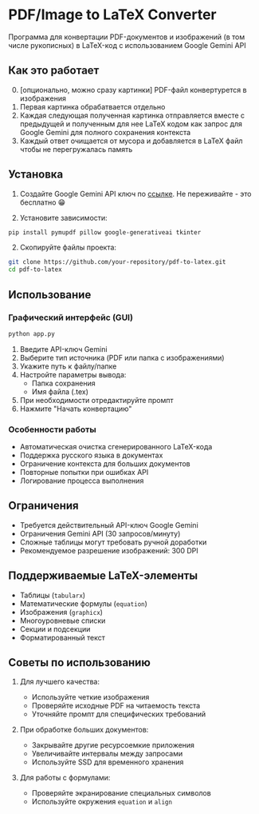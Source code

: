 # PDF/Image to LaTeX Converter

Программа для конвертации PDF-документов и изображений (в том числе рукописных) в LaTeX-код с использованием Google Gemini API

## Как это работает

0. [опционально, можно сразу картинки] PDF-файл конвертурется в изображения
1. Первая картинка обрабатвается отдельно
2. Каждая следующая полученная картинка отправляется вместе с предыдущей и полученным для нее LaTeX кодом как запрос для Google Gemini для полного сохранения контекста
3. Каждый ответ очищается от мусора и добавляется в LaTeX файл чтобы не перегружалась память


## Установка

1. Создайте Google Gemini API ключ по [ссылке](https://aistudio.google.com/apikey). Не переживайте - это бесплатно 😁

1. Установите зависимости:
```bash
pip install pymupdf pillow google-generativeai tkinter
```

2. Скопируйте файлы проекта:
```bash
git clone https://github.com/your-repository/pdf-to-latex.git
cd pdf-to-latex
```

## Использование

### Графический интерфейс (GUI)
```bash
python app.py
```

1. Введите API-ключ Gemini
2. Выберите тип источника (PDF или папка с изображениями)
3. Укажите путь к файлу/папке
4. Настройте параметры вывода:
   - Папка сохранения
   - Имя файла (.tex)
5. При необходимости отредактируйте промпт
6. Нажмите "Начать конвертацию"

### Особенности работы
- Автоматическая очистка сгенерированного LaTeX-кода
- Поддержка русского языка в документах
- Ограничение контекста для больших документов
- Повторные попытки при ошибках API
- Логирование процесса выполнения

## Ограничения

- Требуется действительный API-ключ Google Gemini
- Ограничения Gemini API (30 запросов/минуту)
- Сложные таблицы могут требовать ручной доработки
- Рекомендуемое разрешение изображений: 300 DPI

## Поддерживаемые LaTeX-элементы

- Таблицы (`tabularx`)
- Математические формулы (`equation`)
- Изображения (`graphicx`)
- Многоуровневые списки
- Секции и подсекции
- Форматированный текст

## Советы по использованию

1. Для лучшего качества:
   - Используйте четкие изображения
   - Проверяйте исходные PDF на читаемость текста
   - Уточняйте промпт для специфических требований

2. При обработке больших документов:
   - Закрывайте другие ресурсоемкие приложения
   - Увеличивайте интервалы между запросами
   - Используйте SSD для временного хранения

3. Для работы с формулами:
   - Проверяйте экранирование специальных символов
   - Используйте окружения `equation` и `align`
